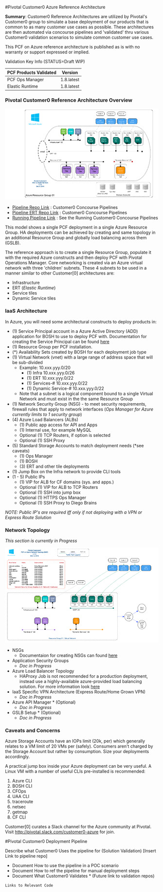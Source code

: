 #Pivotal Customer0 Azure Reference Architecture

__Summary__: Customer0 Reference Architectures are utilized by Pivotal's Customer0 group to simulate a base deployment of our products that is common to as many customer use cases as possible. These architectures are then automated via concourse pipelines and 'validated' thru various Customer0 validation scenarios to simulate common customer use cases.

This PCF on Azure reference architecture is published as is with no warranty or support expressed or implied.

Validation Key Info (STATUS=Draft WIP)

| PCF Products Validated        | Version                   |
| ----------------------------- |:-------------------------:|
| PCF Ops Manager               | 1.8.latest |
| Elastic Runtime               | 1.8.latest                |

### Pivotal Customer0 Reference Architecture Overview

  ![](../static/azure/images/PCF-Azure-RefArch-Customer0/Overview.png)

  - [Pipeline Repo Link](https://github.com/c0-ops/azure-concourse) : Customer0 Concourse Pipelines
  - [Pipeline ERT Repo Link](https://github.com/c0-ops/ert-concourse) : Customer0 Concourse Pipelines
  - [Running Pipeline Link](https://fly.customer0.net/teams/main/pipelines/azure-base) : See the Running Customer0 Concourse Pipelines
  
This model shows a single PCF deployment in a single Azure Resource Group. HA deployments can be achieved by creating and same topology in an additional Resource Group and globally load balancing across them (GSLB).

The reference approach is to create a single Resource Group, populate it with the required Azure constructs and then deploy PCF with Pivotal Operations Manager.  Core networking is created via an Azure virtual network with three 'children' subnets.
These 4 subnets to be used in a manner similar to other Customer[0] architectures are:
  - Infrastructure
  - ERT (_Elastic Runtime_)
  - Service tiles
  - Dynamic Service tiles

### IaaS Architecture

In Azure, you will need some architectural constructs to deploy products in:

  - (1) Service Principal account in a Azure Active Directory (ADD) application for BOSH to use to deploy PCF with.  Documentation for creating the Service Principal can be found  [here](http://docs-pcf-review.cfapps.io/pivotalcf/1-8/customizing/azure-prepare-env.html)
  - (1) Resource Group per PCF installation.
  - (\*) Availability Sets created by BOSH for each deployment job type
  - (1) Virtual Network (vnet) with a large range of address space that will be sub-divided
    - Example: 10.xxx.yyy.0/20
      - (1) Infra 10.xxx.yyy.0/26
      - (1) ERT 10.xxx.yyy.0/22
      - (1) Services-# 10.xxx.yyy.0/22
      - (1) Dynamic Service-# 10.xxx.yyy.0/22
    - Note that a subnet is a logical component bound to a single Virtual Network and must exist in the the same Resource Group
  - (1) Network Security Group (NSG) - to meet security requirements, firewall rules that apply to network interfaces (_Ops Manager for Azure currently limits to 1 security group_)
  - (4) Azure Load Balancers (ALBs)
    - (1) Public app access for API and Apps
    - (1) Internal use, for example MySQL
    - Optional (1) TCP Routers, if option is selected
    - Optional (1) SSH Proxy
  - (5) Standard Storage Accounts to match deployment needs (\*see caveats)
    - (1) Ops Manager
    - (1) BOSH
    - (3) ERT and other tile deployments
  - (1) Jump Box on the Infra network to provide CLI tools
  - (1 - 5) Public IPs
    - (1) VIP for ALB for CF domains (sys. and apps.)
    - Optional (1) VIP for ALB to TCP Routers
    - Optional (1) SSH into jump box
    - Optional (1) HTTPS Ops Manager
    - Optional (1) SSH Proxy to Diego Brains

*NOTE: Public IP's are required iff only if not deploying with a VPN or Express Route Solution*

### Network Topology
_This section is currently in Progress_

![](../static/azure/images/PCF-Azure-RefArch-Customer0/net-topology-base.png)

  - NSGs
    - Documentaion for creating NSGs can found [here](http://docs-pcf-review.cfapps.io/pivotalcf/1-8/customizing/azure-om-deploy.html)
  - Application Security Groups
    - _Doc in Progress_
  - Azure Load Balancer Topology
    - HAProxy Job is not recommended for a production deployment, instead use a highly-available azure-provided load balancing solution. For more information look [here](http://docs.pivotal.io/pivotalcf/1-8/opsguide/ssl-term-haproxy.html)
  - IaaS Specific VPN Architecture (Express Route/Home Grown VPN)
    - _Doc in Progress_
  - Azure API Manager * (Optional)
     - _Doc in Progress_
  - GSLB Setup * (Optional)
     - _Doc in Progress_

### Caveats and Concerns

Azure Storage Accounts have an IOPs limit (20k, per) which generally relates to a VM limit of 20 VMs per (safely). Consumers aren't charged by the Storage Account but rather by consumption. Size your deployments accordingly.

A practical jump box inside your Azure deployment can be very useful. A Linux VM with a number of useful CLIs pre-installed is recommended:

  1. Azure CLI
  2. BOSH CLI
  3. CFOps
  4. UAA CLI
  5. traceroute
  6. netsec
  7. getmap
  8. CF CLI

Customer[0] curates a Slack channel for the Azure community at Pivotal. Visit http://pivotal.slack.com/customer0-azure for join.

#Pivotal Customer0 Deployment Pipeline

Describe what Customer0 Uses the pipeline for (Solution Validation)
[Insert Link to pipeline repo]


- Document How to use the pipeline in a POC scenario
- Document How to ref the pipeline for manual deployment steps
- Document What Customer0 Validates * (Future link to validation repos)


```
Links to Relevant Code
```
